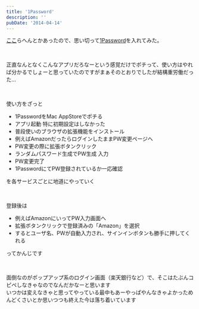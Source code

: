 ```yaml
---
title: '1Password'
description: ''
pubDate: '2014-04-14'
---
```


<p><a href="http://nihongo.tumblr.com/post/82323459066">ここ</a>らへんとかあったので、思い切って<a href="https://agilebits.com/onepassword">1Password</a>を入れてみた。</p>
<p>&nbsp;</p>
<p>正直なんとなくこんなアプリだろなーという感覚だけでポチって、使い方はやれば分かるでしょーと思っていたのですがまぁそのとおりでしたが結構重労働だった…</p>
<p>&nbsp;</p>
<p>使い方をざっと</p>
<ul>
<li>1PasswordをMac AppStoreでポチる</li>
<li>アプリ起動 特に初期設定はしなかった</li>
<li>普段使いのブラウザの拡張機能をインストール</li>
<li>例えばAmazonだったらログインしたままPW変更ページへ</li>
<li>PW変更の際に拡張ボタンクリック</li>
<li>ランダムパスワード生成でPW生成 入力</li>
<li>PW変更完了</li>
<li>1PasswordにてPW登録されているか一応確認</li>
</ul>
<p>を各サービスごとに地道にやっていく</p>
<p>&nbsp;</p>
<p>登録後は</p>
<ul>
<li>例えばAmazonにいってPW入力画面へ</li>
<li>拡張ボタンクリックで登録済みの「Amazon」を選択</li>
<li>するとユーザ名、PWが自動入力され、サインインボタンも勝手に押してくれる</li>
</ul>
<p>ってかんじです</p>
<p>&nbsp;</p>
<p>面倒なのがポップアップ系のログイン画面（楽天銀行など）で、そこはたぶんコピペしなきゃなのでなんだかなーと思います<br>
いつかは変えなきゃと思ってやっている最中もあーやっぱやんなきゃよかっためんどくさいとか思いつつも終えた今は落ち着いています</p>
